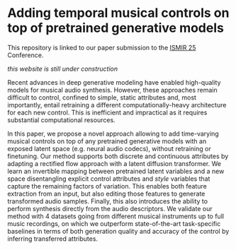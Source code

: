 # Adding temporal musical controls on top of pretrained generative models

This repository is linked to our paper submission to the [ISMIR 25](https://ismir2025.ismir.net/) Conference. 

*this website is still under construction*


Recent advances in deep generative modeling have enabled high-quality models for musical audio synthesis. 
However, these approaches remain difficult to control, confined to simple, static attributes and, most 
importantly, entail retraining a different computationally-heavy architecture for each new control. 
This is inefficient and impractical as it requires substantial computational resources.

In this paper, we propose a novel approach allowing to add time-varying musical controls on top of any 
pretrained generative models with an exposed latent space (e.g. neural audio codecs), without retraining or 
finetuning. Our method supports both discrete and continuous attributes by adapting a rectified flow approach 
with a latent diffusion transformer. We learn an invertible mapping between pretrained latent variables and 
a new space disentangling explicit control attributes and *style* variables that capture the remaining 
factors of variation.
This enables both feature extraction from an input, but also editing those features to generate transformed audio samples. 
Finally, this also introduces the ability to perform synthesis directly from the audio descriptors. 
We validate our method with 4 datasets going from different musical instruments up to full music recordings, 
on which we outperform state-of-the-art task-specific baselines in terms of both generation quality and accuracy 
of the control by inferring transferred attributes.
